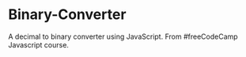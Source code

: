 # Binary-Converter
A decimal to binary converter using JavaScript. From #freeCodeCamp Javascript course.
